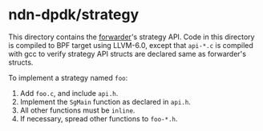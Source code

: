 # ndn-dpdk/strategy

This directory contains the [forwarder](../app/fwdp/)'s strategy API.
Code in this directory is compiled to BPF target using LLVM-6.0, except that `api-*.c` is compiled with gcc to verify strategy API structs are declared same as forwarder's structs.

To implement a strategy named `foo`:

1.  Add `foo.c`, and include `api.h`.
2.  Implement the `SgMain` function as declared in `api.h`.
3.  All other functions must be `inline`.
4.  If necessary, spread other functions to `foo-*.h`.
